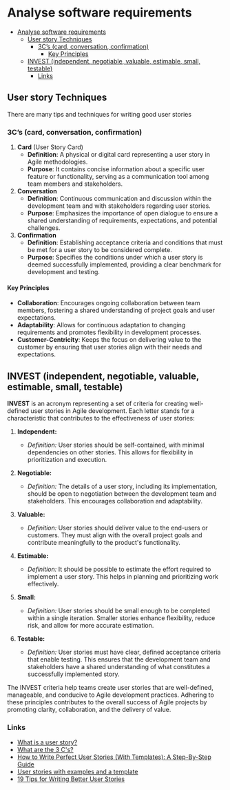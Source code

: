 # Analyse software requirements

- [Analyse software requirements](#analyse-software-requirements)
  - [User story Techniques](#user-story-techniques)
    - [3C’s (card, conversation, confirmation)](#3cs-card-conversation-confirmation)
      - [Key Principles](#key-principles)
  - [INVEST (independent, negotiable, valuable, estimable, small, testable)](#invest-independent-negotiable-valuable-estimable-small-testable)
    - [Links](#links)

## User story Techniques

There are many tips and techniques for writing good user stories

### 3C’s (card, conversation, confirmation)

1. **Card** (User Story Card)
   - **Definition**: A physical or digital card representing a user story in Agile methodologies.
   - **Purpose**: It contains concise information about a specific user feature or functionality, serving as a communication tool among team members and stakeholders.
2. **Conversation**
   - **Definition**: Continuous communication and discussion within the development team and with stakeholders regarding user stories.
   - **Purpose**: Emphasizes the importance of open dialogue to ensure a shared understanding of requirements, expectations, and potential challenges.
3. **Confirmation**
   - **Definition**: Establishing acceptance criteria and conditions that must be met for a user story to be considered complete.
   - **Purpose**: Specifies the conditions under which a user story is deemed successfully implemented, providing a clear benchmark for development and testing.

#### Key Principles

- **Collaboration**: Encourages ongoing collaboration between team members, fostering a shared understanding of project goals and user expectations.
- **Adaptability**: Allows for continuous adaptation to changing requirements and promotes flexibility in development processes.
- **Customer-Centricity**: Keeps the focus on delivering value to the customer by ensuring that user stories align with their needs and expectations.

## INVEST (independent, negotiable, valuable, estimable, small, testable)

**INVEST** is an acronym representing a set of criteria for creating well-defined user stories in Agile development. Each letter stands for a characteristic that contributes to the effectiveness of user stories:

1. **Independent:**
   - *Definition:* User stories should be self-contained, with minimal dependencies on other stories. This allows for flexibility in prioritization and execution.

2. **Negotiable:**
   - *Definition:* The details of a user story, including its implementation, should be open to negotiation between the development team and stakeholders. This encourages collaboration and adaptability.

3. **Valuable:**
   - *Definition:* User stories should deliver value to the end-users or customers. They must align with the overall project goals and contribute meaningfully to the product's functionality.

4. **Estimable:**
   - *Definition:* It should be possible to estimate the effort required to implement a user story. This helps in planning and prioritizing work effectively.

5. **Small:**
   - *Definition:* User stories should be small enough to be completed within a single iteration. Smaller stories enhance flexibility, reduce risk, and allow for more accurate estimation.

6. **Testable:**
   - *Definition:* User stories must have clear, defined acceptance criteria that enable testing. This ensures that the development team and stakeholders have a shared understanding of what constitutes a successfully implemented story.

The INVEST criteria help teams create user stories that are well-defined, manageable, and conducive to Agile development practices. Adhering to these principles contributes to the overall success of Agile projects by promoting clarity, collaboration, and the delivery of value.

### Links

- [What is a user story?](https://airfocus.com/glossary/what-is-a-user-story/)
- [What are the 3 C's?](https://airfocus.com/glossary/what-are-card-conversation-and-confirmation/)
- [How to Write Perfect User Stories (With Templates): A Step-By-Step Guide](https://airfocus.com/blog/how-to-write-perfect-user-stories/)
- [User stories with examples and a template](https://www.atlassian.com/agile/project-management/user-stories)
- [19 Tips for Writing Better User Stories](https://www.solutioneers.co.uk/user-stories/)
